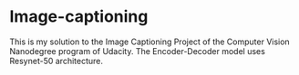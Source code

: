 # Image-captioning
This is my solution to the Image Captioning Project of the Computer Vision Nanodegree program of Udacity.
The Encoder-Decoder model uses Resynet-50 architecture.
